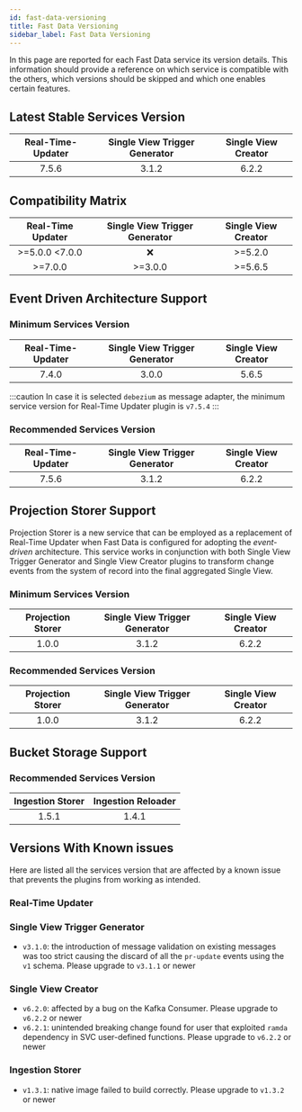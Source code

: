 ```yaml
---
id: fast-data-versioning
title: Fast Data Versioning
sidebar_label: Fast Data Versioning
---
```


In this page are reported for each Fast Data service its version details. This information should provide a reference
on which service is compatible with the others, which versions should be skipped and which one enables certain features.

## Latest Stable Services Version

| Real-Time-Updater | Single View Trigger Generator | Single View Creator |
|:-----------------:|:-----------------------------:|:-------------------:|
|       7.5.6       |             3.1.2             |        6.2.2        |

## Compatibility Matrix

| Real-Time Updater | Single View Trigger Generator | Single View Creator |
|:-----------------:|:-----------------------------:|:-------------------:|
|  \>=5.0.0 <7.0.0  |               ❌               |       >=5.2.0       |
|      >=7.0.0      |            >=3.0.0            |       >=5.6.5       |


## Event Driven Architecture Support

### Minimum Services Version

| Real-Time-Updater | Single View Trigger Generator | Single View Creator |
|:-----------------:|:-----------------------------:|:-------------------:|
|       7.4.0       |             3.0.0             |        5.6.5        |

:::caution
In case it is selected `debezium` as message adapter, the minimum service version for Real-Time Updater plugin
is `v7.5.4`
:::

### Recommended Services Version

| Real-Time-Updater | Single View Trigger Generator | Single View Creator |
|:-----------------:|:-----------------------------:|:-------------------:|
|       7.5.6       |             3.1.2             |        6.2.2        |

## Projection Storer Support

Projection Storer is a new service that can be employed as a replacement of Real-Time Updater
when Fast Data is configured for adopting the _event-driven_ architecture. This service works in conjunction with both
Single View Trigger Generator and Single View Creator plugins to transform change events from the system of record into
the final aggregated Single View.

### Minimum Services Version

| Projection Storer | Single View Trigger Generator | Single View Creator |
|:-----------------:|:-----------------------------:|:-------------------:|
|       1.0.0       |             3.1.2             |        6.2.2        |


### Recommended Services Version

| Projection Storer | Single View Trigger Generator | Single View Creator |
|:-----------------:|:-----------------------------:|:-------------------:|
|       1.0.0       |             3.1.2             |        6.2.2        |

## Bucket Storage Support

### Recommended Services Version

| Ingestion Storer | Ingestion Reloader |
|:----------------:|:------------------:|
|      1.5.1       |       1.4.1        |

## Versions With Known issues

Here are listed all the services version that are affected by a known issue that prevents the plugins
from working as intended.

### Real-Time Updater

### Single View Trigger Generator

- `v3.1.0`: the introduction of message validation on existing messages was too strict causing the discard of all the
`pr-update` events using the `v1` schema. Please upgrade to `v3.1.1` or newer

### Single View Creator

- `v6.2.0`: affected by a bug on the Kafka Consumer. Please upgrade to `v6.2.2` or newer
- `v6.2.1`: unintended breaking change found for user that exploited `ramda` dependency in SVC user-defined functions. Please upgrade to `v6.2.2` or newer

### Ingestion Storer

- `v1.3.1`: native image failed to build correctly. Please upgrade to `v1.3.2` or newer
